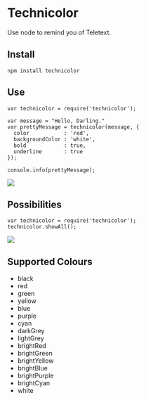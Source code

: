 # Technicolor

Use node to remind you of Teletext.

## Install

    npm install technicolor

## Use

    var technicolor = require('technicolor');

    var message = "Hello, Darling."
    var prettyMessage = technicolor(message, {
      color           : 'red',
      backgroundColor : 'white',
      bold            : true,
      underline       : true
    });

    console.info(prettyMessage);

![](https://raw.github.com/sjltaylor/technicolor/master/hello_darling.png)

## Possibilities

    var technicolor = require('technicolor');
    technicolor.showAll();

![](https://raw.github.com/sjltaylor/technicolor/master/show_all.png)
## Supported Colours

* black
* red
* green
* yellow
* blue
* purple
* cyan
* darkGrey
* lightGrey
* brightRed
* brightGreen
* brightYellow
* brightBlue
* brightPurple
* brightCyan
* white